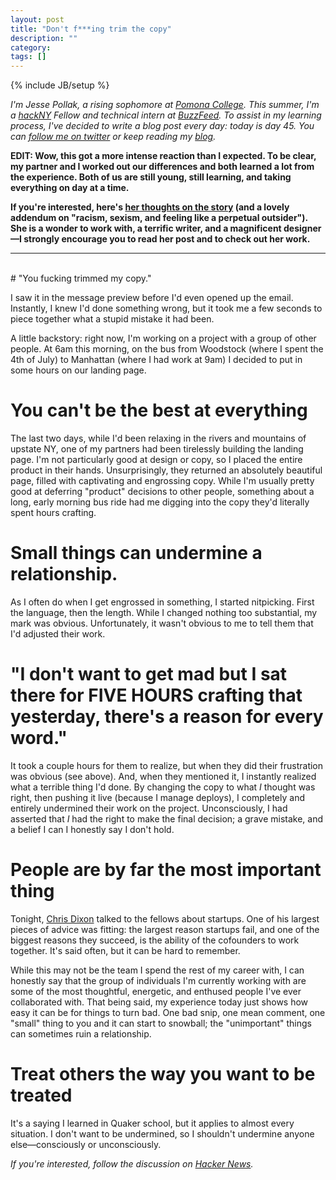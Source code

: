 ```yaml
---
layout: post
title: "Don't f***ing trim the copy"
description: ""
category: 
tags: []
---
```

{% include JB/setup %}

*I'm Jesse Pollak, a rising sophomore at [Pomona College](http://pomona.edu). This summer, I'm a [hackNY](http://hackny.org) Fellow and technical intern at [BuzzFeed](http://buzzfeed.com). To assist in my learning process, I've decided to write a blog post every day: today is day 45. You can [follow me on twitter](http://twitter.com/jessepollak) or keep reading my [blog](http://jessepollak.me).*

**EDIT: Wow, this got a more intense reaction than I expected. To be clear, my partner and I worked out our differences and both learned a lot from the experience. Both of us are still young, still learning, and taking everything on day at a time.**

**If you're interested, here's [her thoughts on the story](http://grungerabbit.tumblr.com/post/26629033269/on-dont-f-ing-trim-the-copy) (and a lovely addendum on "racism, sexism, and feeling like a perpetual outsider"). She is a wonder to work with, a terrific writer, and a magnificent designer—I strongly encourage you to read her post and to check out her work.**

-----------------------
  
</br>
# "You fucking trimmed my copy."

I saw it in the message preview before I'd even opened up the email. Instantly, I knew I'd done something wrong, but it took me a few seconds to piece together what a stupid mistake it had been.

A little backstory: right now, I'm working on a project with a group of other people. At 6am this morning, on the bus from Woodstock (where I spent the 4th of July) to Manhattan (where I had work at 9am) I decided to put in some hours on our landing page.

# You can't be the best at everything

The last two days, while I'd been relaxing in the rivers and mountains of upstate NY, one of my partners had been tirelessly building the landing page. I'm not particularly good at design or copy, so I placed the entire product in their hands. Unsurprisingly, they returned an absolutely beautiful page, filled with captivating and engrossing copy. While I'm usually pretty good at deferring "product" decisions to other people, something about a long, early morning bus ride had me digging into the copy they'd literally spent hours crafting.

# Small things can undermine a relationship.

As I often do when I get engrossed in something, I started nitpicking. First the language, then the length. While I changed nothing too substantial, my mark was obvious. Unfortunately, it wasn't obvious to me to tell them that I'd adjusted their work.

# "I don't want to get mad but I sat there for FIVE HOURS crafting that yesterday, there's a reason for every word."

It took a couple hours for them to realize, but when they did their frustration was obvious (see above). And, when they mentioned it, I instantly realized what a terrible thing I'd done. By changing the copy to what *I* thought was right, then pushing it live (because I manage deploys), I completely and entirely undermined their work on the project. Unconsciously, I had asserted that *I* had the right to make the final decision; a grave mistake, and a belief I can I honestly say I don't hold.

# People are by far the most important thing 

Tonight, [Chris Dixon](http://cdixon.org/) talked to the fellows about startups. One of his largest pieces of advice was fitting: the largest reason startups fail, and one of the biggest reasons they succeed, is the ability of the cofounders to work together. It's said often, but it can be hard to remember.

While this may not be the team I spend the rest of my career with, I can honestly say that the group of individuals I'm currently working with are some of the most thoughtful, energetic, and enthused people I've ever collaborated with. That being said, my experience today just shows how easy it can be for things to turn bad. One bad snip, one mean comment, one "small" thing to you and it can start to snowball; the "unimportant" things can sometimes ruin a relationship.

# Treat others the way you want to be treated

It's a saying I learned in Quaker school, but it applies to almost every situation. I don't want to be undermined, so I shouldn't undermine anyone else—consciously or unconsciously. 

*If you're interested, follow the discussion on [Hacker News](http://news.ycombinator.com/item?id=4206147).*